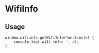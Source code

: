 # WifiInfo

## Usage

    window.wifiinfo.getWifiInfo(function(e) {
        console.log('wifi info: ', e);
    }